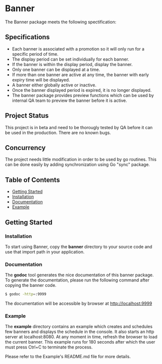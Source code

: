 Banner
======

The Banner package meets the following spectification:


## Specifications

* Each banner is associated with a promotion so it will only run for a specific period of time.
* The display period can be set individually for each banner.
* If the banner is within the display period, display the banner.
* Only one banner can be displayed at a time.
* If more than one banner are active at any time, the banner with early expiry time will be displayed.
* A banner either globally active or inactive.
* Once the banner displayed period is expired, it is no longer displayed.
* The banner package provides preview functions which can be used by internal QA team to preview the banner before it is active.


## Project Status
This project is in beta and need to be thorougly tested by QA before it can be used in the production.  There are no known bugs. 

## Concurrency
The project needs little modification in order to be used by go routines. This can be done easily by adding synchronization using Go "sync" package.


## Table of Contents

- [Getting Started](#getting-started)
 - [Installation](#installation)
 - [Documentation](#documentation)
 - [Example](#example)


## Getting Started

### Installation
To start using Banner, copy the **banner** directory to your source code and use that import path in your application.


### Documentation
The **godoc** tool generates the nice documentation of this banner package.  To generate the documentation, please run the following command after copying the banner code. 

```sh
$ godoc -http=:9999 
```

The documentation will be accessible by browser at [http://localhost:9999][http://localhost:9999]

[http://localhost:9999]: [http://localhost:9999]

### Example
The **example** directory contains an example which creates and schedules few banners and displays the schedule in the console.  It also starts an http server at localhost:8080. At any moment in time, refresh the browser to load the current banner.  This example runs for 180 seconds after which the user must press Ctrl+C to terminate the process.

Please refer to the Example's README.md file for more details.




